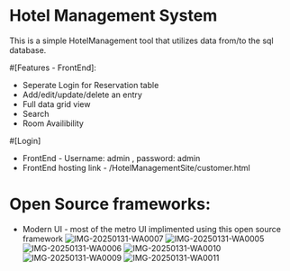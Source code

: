 Hotel Management System
===================

This is a simple HotelManagement tool that utilizes data from/to the sql database.

#[Features - FrontEnd]: 
* Seperate Login for Reservation table
* Add/edit/update/delete an entry
* Full data grid view
* Search
* Room Availibility

#[Login]
* FrontEnd - Username: admin , password: admin
* FrontEnd hosting link - /HotelManagementSite/customer.html

# Open Source frameworks:
* Modern UI - most of the metro UI implimented using this open source framework
![IMG-20250131-WA0007](https://github.com/user-attachments/assets/59367d00-c929-46c1-b6a3-9b1b6691f37e)
![IMG-20250131-WA0005](https://github.com/user-attachments/assets/5d7330c6-b09f-41d4-af96-cac2e5494839)
![IMG-20250131-WA0006](https://github.com/user-attachments/assets/b9a81604-11a4-4ea6-8de9-fc6194be1243)
![IMG-20250131-WA0010](https://github.com/user-attachments/assets/3e750f78-a936-4fb2-847e-85d1e4cc4a2c)
![IMG-20250131-WA0009](https://github.com/user-attachments/assets/746ae95a-91d0-4729-a1b9-8a655aad5a66)
![IMG-20250131-WA0011](https://github.com/user-attachments/assets/20295561-61a1-4d69-9cbd-5d37538cf1c6)
